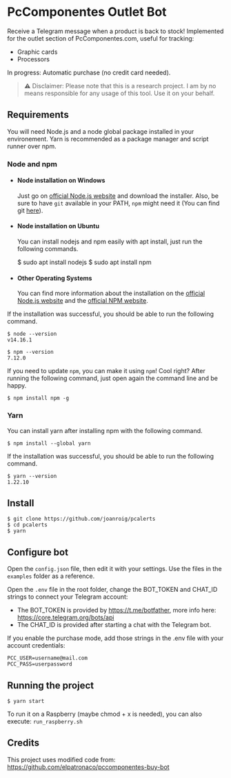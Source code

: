 # PcComponentes Outlet Bot

Receive a Telegram message when a product is back to stock!
Implemented for the outlet section of PcComponentes.com, useful for tracking:

- Graphic cards
- Processors

In progress: Automatic purchase (no credit card needed).

> ⚠️ Disclaimer: Please note that this is a research project. I am by no means responsible for any usage of this tool. Use it on your behalf.

## Requirements

You will need Node.js and a node global package installed in your environement. Yarn is recommended as a package manager and script runner over npm.

### Node and npm

- #### Node installation on Windows

  Just go on [official Node.js website](https://nodejs.org/) and download the installer.
  Also, be sure to have `git` available in your PATH, `npm` might need it (You can find git [here](https://git-scm.com/)).

- #### Node installation on Ubuntu

  You can install nodejs and npm easily with apt install, just run the following commands.

  $ sudo apt install nodejs
  $ sudo apt install npm

- #### Other Operating Systems

  You can find more information about the installation on the [official Node.js website](https://nodejs.org/) and the [official NPM website](https://npmjs.org/).

If the installation was successful, you should be able to run the following command.

    $ node --version
    v14.16.1

    $ npm --version
    7.12.0

If you need to update `npm`, you can make it using `npm`! Cool right? After running the following command, just open again the command line and be happy.

    $ npm install npm -g

### Yarn

You can install yarn after installing npm with the following command.

    $ npm install --global yarn

If the installation was successful, you should be able to run the following command.

    $ yarn --version
    1.22.10

## Install

    $ git clone https://github.com/joanroig/pcalerts
    $ cd pcalerts
    $ yarn

## Configure bot

Open the `config.json` file, then edit it with your settings. Use the files in the `examples` folder as a reference.

Open the `.env` file in the root folder, change the BOT_TOKEN and CHAT_ID strings to connect your Telegram account:

- The BOT_TOKEN is provided by https://t.me/botfather, more info here: https://core.telegram.org/bots/api
- The CHAT_ID is provided after starting a chat with the Telegram bot.

If you enable the purchase mode, add those strings in the .env file with your account credentials:

    PCC_USER=username@mail.com
    PCC_PASS=userpassword

## Running the project

    $ yarn start

To run it on a Raspberry (maybe chmod + x is needed), you can also execute: `run_raspberry.sh`

## Credits

This project uses modified code from: https://github.com/elpatronaco/pccomponentes-buy-bot
